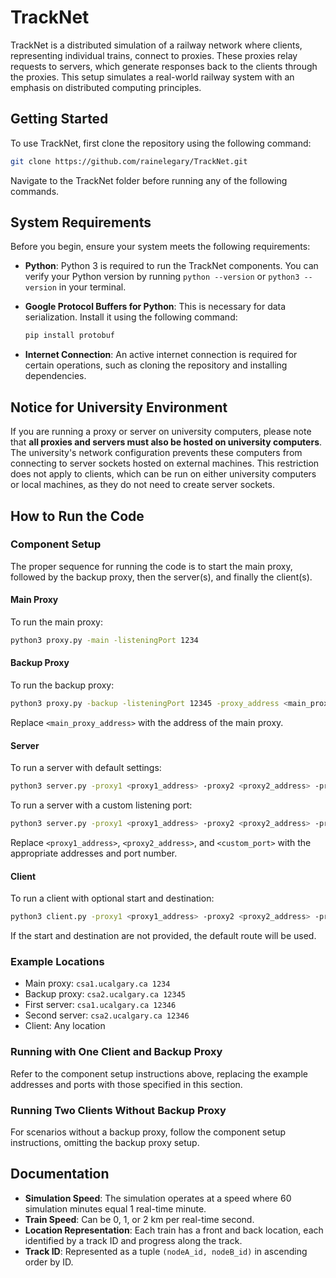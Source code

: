 # TrackNet

TrackNet is a distributed simulation of a railway network where clients, representing individual trains, connect to proxies. These proxies relay requests to servers, which generate responses back to the clients through the proxies. This setup simulates a real-world railway system with an emphasis on distributed computing principles.

## Getting Started

To use TrackNet, first clone the repository using the following command:

```bash
git clone https://github.com/rainelegary/TrackNet.git
```

Navigate to the TrackNet folder before running any of the following commands.

## System Requirements

Before you begin, ensure your system meets the following requirements:

- **Python**: Python 3 is required to run the TrackNet components. You can verify your Python version by running `python --version` or `python3 --version` in your terminal.
- **Google Protocol Buffers for Python**: This is necessary for data serialization. Install it using the following command:

    ```bash
    pip install protobuf
    ```

- **Internet Connection**: An active internet connection is required for certain operations, such as cloning the repository and installing dependencies.

## Notice for University Environment

If you are running a proxy or server on university computers, please note that **all proxies and servers must also be hosted on university computers**. The university's network configuration prevents these computers from connecting to server sockets hosted on external machines. This restriction does not apply to clients, which can be run on either university computers or local machines, as they do not need to create server sockets.

## How to Run the Code

### Component Setup

The proper sequence for running the code is to start the main proxy, followed by the backup proxy, then the server(s), and finally the client(s).

#### Main Proxy

To run the main proxy:

```bash
python3 proxy.py -main -listeningPort 1234
```

#### Backup Proxy

To run the backup proxy:

```bash
python3 proxy.py -backup -listeningPort 12345 -proxy_address <main_proxy_address> -proxyPort 1234
```

Replace `<main_proxy_address>` with the address of the main proxy.

#### Server

To run a server with default settings:

```bash
python3 server.py -proxy1 <proxy1_address> -proxy2 <proxy2_address> -proxyPort1 1234 -proxyPort2 12345
```

To run a server with a custom listening port:

```bash
python3 server.py -proxy1 <proxy1_address> -proxy2 <proxy2_address> -proxyPort1 1234 -proxyPort2 12345 -listeningPort <custom_port>
```

Replace `<proxy1_address>`, `<proxy2_address>`, and `<custom_port>` with the appropriate addresses and port number.

#### Client

To run a client with optional start and destination:

```bash
python3 client.py -proxy1 <proxy1_address> -proxy2 <proxy2_address> -proxyPort1 1234 -proxyPort2 12345 -start <start_location> -destination <destination_location>
```

If the start and destination are not provided, the default route will be used.

### Example Locations

- Main proxy: `csa1.ucalgary.ca 1234`
- Backup proxy: `csa2.ucalgary.ca 12345`
- First server: `csa1.ucalgary.ca 12346`
- Second server: `csa2.ucalgary.ca 12346`
- Client: Any location

### Running with One Client and Backup Proxy

Refer to the component setup instructions above, replacing the example addresses and ports with those specified in this section.

### Running Two Clients Without Backup Proxy

For scenarios without a backup proxy, follow the component setup instructions, omitting the backup proxy setup.

## Documentation

- **Simulation Speed**: The simulation operates at a speed where 60 simulation minutes equal 1 real-time minute.
- **Train Speed**: Can be 0, 1, or 2 km per real-time second.
- **Location Representation**: Each train has a front and back location, each identified by a track ID and progress along the track.
- **Track ID**: Represented as a tuple `(nodeA_id, nodeB_id)` in ascending order by ID.
